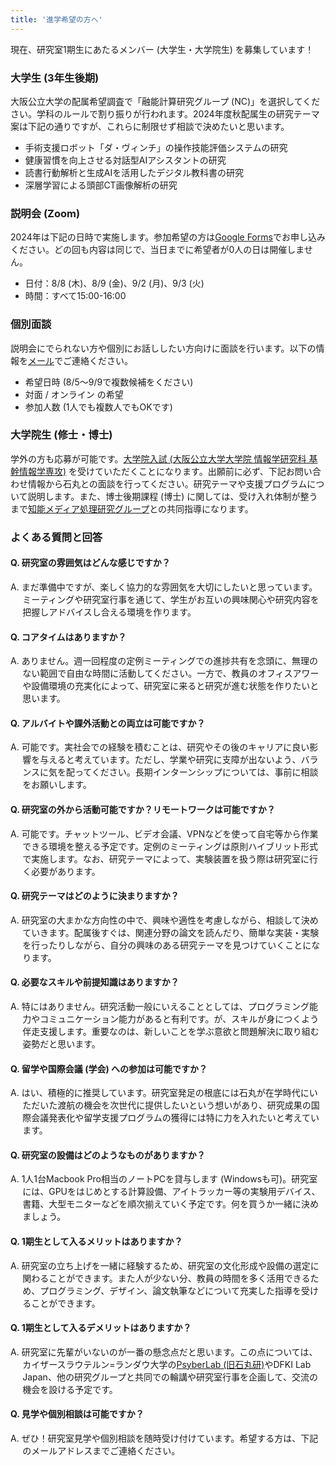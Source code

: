 ```yaml
---
title: '進学希望の方へ'
---
```


現在、研究室1期生にあたるメンバー (大学生・大学院生) を募集しています！

### 大学生 (3年生後期)

大阪公立大学の配属希望調査で「融能計算研究グループ (NC)」を選択してください。学科のルールで割り振りが行われます。2024年度秋配属生の研究テーマ案は下記の通りですが、これらに制限せず相談で決めたいと思います。

* 手術支援ロボット「ダ・ヴィンチ」の操作技能評価システムの研究
* 健康習慣を向上させる対話型AIアシスタントの研究
* 読書行動解析と生成AIを活用したデジタル教科書の研究
* 深層学習による頭部CT画像解析の研究

<div class="index-card-container">
  <div class="index-card-item call-card-item">
    <h3>説明会 (Zoom)</h3>
    <p>2024年は下記の日時で実施します。参加希望の方は<a href="https://forms.gle/feSbswwcQQPh4JJA9">Google Forms</a>でお申し込みください。どの回も内容は同じで、当日までに希望者が0人の日は開催しません。</p>
    <ul>
      <li>日付：8/8 (木)、8/9 (金)、9/2 (月)、9/3 (火) </li>
      <li>時間：すべて15:00-16:00</li>
    </ul>
  </div>
  <div class="index-card-item call-card-item">
    <h3>個別面談</h3>
    <p>説明会にでられない方や個別にお話ししたい方向けに面談を行います。以下の情報を<a href="#%E3%81%8A%E5%95%8F%E3%81%84%E5%90%88%E3%82%8F%E3%81%9B">メール</a>でご連絡ください。</p>
    <ul>
      <li>希望日時 (8/5〜9/9で複数候補をください)</li>
      <li>対面 / オンライン の希望</li>
      <li>参加人数 (1人でも複数人でもOKです)</li>
    </ul>
  </div>
</div>

### 大学院生 (修士・博士)

学外の方も応募が可能です。<a href="https://www.omu.ac.jp/admissions/g/exam_info/graduate/gs_info/" target="_blank" rel="noopener noreferrer">大学院入試 (大阪公立大学大学院 情報学研究科 基幹情報学専攻)</a> を受けていただくことになります。出願前に必ず、下記お問い合わせ情報から石丸との面談を行ってください。研究テーマや支援プログラムについて説明します。また、博士後期課程 (博士) に関しては、受け入れ体制が整うまで<a href="https://imlab.jp" target="_blank" rel="noopener noreferrer">知能メディア処理研究グループ</a>との共同指導になります。

### よくある質問と回答

#### Q. 研究室の雰囲気はどんな感じですか？

<p style="margin-top: 0; text-indent: -1.2rem; padding-left: 1.2rem;">A. まだ準備中ですが、楽しく協力的な雰囲気を大切にしたいと思っています。ミーティングや研究室行事を通じて、学生がお互いの興味関心や研究内容を把握しアドバイスし合える環境を作ります。</p>

#### Q. コアタイムはありますか？

<p style="margin-top: 0; text-indent: -1.2rem; padding-left: 1.2rem;">A. ありません。週一回程度の定例ミーティングでの進捗共有を念頭に、無理のない範囲で自由な時間に活動してください。一方で、教員のオフィスアワーや設備環境の充実化によって、研究室に来ると研究が進む状態を作りたいと思います。</p>

#### Q. アルバイトや課外活動との両立は可能ですか？

<p style="margin-top: 0; text-indent: -1.2rem; padding-left: 1.2rem;">A. 可能です。実社会での経験を積むことは、研究やその後のキャリアに良い影響を与えると考えています。ただし、学業や研究に支障が出ないよう、バランスに気を配ってください。長期インターンシップについては、事前に相談をお願いします。</p>

#### Q. 研究室の外から活動可能ですか？リモートワークは可能ですか？

<p style="margin-top: 0; text-indent: -1.2rem; padding-left: 1.2rem;">A. 可能です。チャットツール、ビデオ会議、VPNなどを使って自宅等から作業できる環境を整える予定です。定例のミーティングは原則ハイブリット形式で実施します。なお、研究テーマによって、実験装置を扱う際は研究室に行く必要があります。</p>

#### Q. 研究テーマはどのように決まりますか？

<p style="margin-top: 0; text-indent: -1.2rem; padding-left: 1.2rem;">A. 研究室の大まかな方向性の中で、興味や適性を考慮しながら、相談して決めていきます。配属後すぐは、関連分野の論文を読んだり、簡単な実装・実験を行ったりしながら、自分の興味のある研究テーマを見つけていくことになります。</p>

#### Q. 必要なスキルや前提知識はありますか？

<p style="margin-top: 0; text-indent: -1.2rem; padding-left: 1.2rem;">A. 特にはありません。研究活動一般にいえることとしては、プログラミング能力やコミュニケーション能力があると有利です。が、スキルが身につくよう伴走支援します。重要なのは、新しいことを学ぶ意欲と問題解決に取り組む姿勢だと思います。</p>

#### Q. 留学や国際会議 (学会) への参加は可能ですか？

<p style="margin-top: 0; text-indent: -1.2rem; padding-left: 1.2rem;">A. はい、積極的に推奨しています。研究室発足の根底には石丸が在学時代にいただいた渡航の機会を次世代に提供したいという想いがあり、研究成果の国際会議発表化や留学支援プログラムの獲得には特に力を入れたいと考えています。</p>

#### Q. 研究室の設備はどのようなものがありますか？

<p style="margin-top: 0; text-indent: -1.2rem; padding-left: 1.2rem;">A. 1人1台Macbook Pro相当のノートPCを貸与します (Windowsも可)。研究室には、GPUをはじめとする計算設備、アイトラッカー等の実験用デバイス、書籍、大型モニターなどを順次揃えていく予定です。何を買うか一緒に決めましょう。</p>

#### Q. 1期生として入るメリットはありますか？

<p style="margin-top: 0; text-indent: -1.2rem; padding-left: 1.2rem;">A. 研究室の立ち上げを一緒に経験するため、研究室の文化形成や設備の選定に関わることができます。また人が少ない分、教員の時間を多く活用できるため、プログラミング、デザイン、論文執筆などについて充実した指導を受けることができます。</p>

#### Q. 1期生として入るデメリットはありますか？

<p style="margin-top: 0; text-indent: -1.2rem; padding-left: 1.2rem;">A. 研究室に先輩がいないのが一番の懸念点だと思います。この点については、カイザースラウテルン=ランダウ大学の<a href="https://www.psyberlab.de/" target="_blank" rel="noopener noreferrer">PsyberLab (旧石丸研)</a>やDFKI Lab Japan、他の研究グループと共同での輪講や研究室行事を企画して、交流の機会を設ける予定です。

#### Q. 見学や個別相談は可能ですか？

<p style="margin-top: 0; text-indent: -1.2rem; padding-left: 1.2rem;">A. ぜひ！研究室見学や個別相談を随時受け付けています。希望する方は、下記のメールアドレスまでご連絡ください。</p>